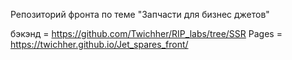 Репозиторий фронта по теме "Запчасти для бизнес джетов"

бэкэнд = https://github.com/Twichher/RIP_labs/tree/SSR
Pages = https://twichher.github.io/Jet_spares_front/